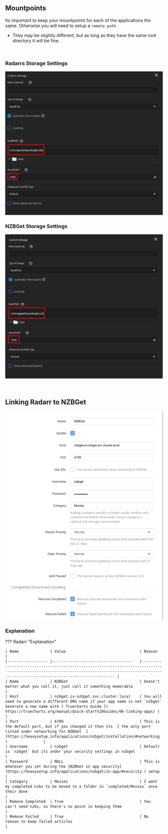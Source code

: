## Mountpoints

Its important to keep your mountpoints for each of the applications the same. Otherwise you will need to setup a `remote path`


- They may be slightly different, but as long as they have the same root directory it will be fine.

<br >

### Radarrs Storage Settings

![!Storage: NZBGet](images/nzbget_radarr_storage.png)

### NZBGet Storage Settings
![!Storage: NZBGet](images/nzbget_storage.png)

<br >

## Linking Radarr to NZBGet

![!Storage: NZBGet](images/nzbget_radarr_client.png)

### Explanation

??? Radarr "Explanation"

    | Name             	| Value                              	| Reason                                                                                                                                                                                               	|
    |------------------	|------------------------------------	|------------------------------------------------------------------------------------------------------------------------------------------------------------------------------------------------------	|
    | Name             	| NZBGet                             	| Doesn't matter what you call it, just call it something memorable                                                                                                                                    	|
    | Host             	| nzbget.ix-nzbget.svc.cluster.local 	| You will need to generate a different DNS name if your app name is not `nzbget` Generate a new name with [ Truecharts Guide ]( https://truecharts.org/manual/Quick-Start%20Guides/06-linking-apps/ ) 	|
    | Port             	| 6789                               	| This is the default port, but if you changed it then its  [ the only port listed under networking for NZBGet  ](https://heavysetup.info/applications/nzbget/installation/#networking )               	|
    | Username         	| nzbget                             	| Default is `nzbget` but its under your security settings in nzbget                                                                                                                                   	|
    | Password         	| NULL                               	| This is whatever you set during the [NZBGet in app security](https://heavysetup.info/applications/nzbget/in-app/#security ) setup                                                                    	|
    | Category         	| Movies                             	| I want my completed nzbs to be moved to a folder in `completed/Movies` once their done                                                                                                               	|
    | Remove Completed 	| True                               	| You can't seed nzbs, so there's no point in keeping them                                                                                                                                             	|
    | Remove Failed    	| True                               	| No reason to keep failed articles                                                                                                                                                                    	|


<br >